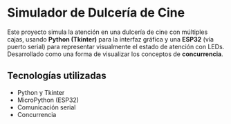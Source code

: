 # Simulador de Dulcería de Cine 
Este proyecto simula la atención en una dulcería de cine con múltiples cajas, usando **Python (Tkinter)** para la interfaz gráfica y una **ESP32** (vía puerto serial) para representar visualmente el estado de atención con LEDs. Desarrollado como una forma de visualizar los conceptos de **concurrencia**.

## Tecnologías utilizadas
- Python y Tkinter
- MicroPython (ESP32)
- Comunicación serial
- Concurrencia